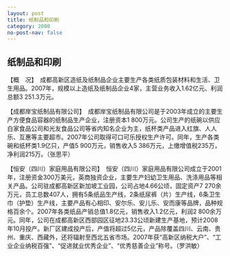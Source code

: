 ```yaml
---
layout: post
title: 纸制品和印刷
category: 2008
no-post-nav: false
---
```


##  纸制品和印刷

【概　况】　成都高新区造纸及纸制品企业主要生产各类纸质包装材料和生活、卫生用品。2007年，规模以上造纸及纸制品企业4家，主营业务收入1.62亿元、利润总额3 251.3万元。
 
【成都岸宝纸制品有限公司】　成都岸宝纸制品有限公司是于2003年成立的主要生产方便食品容器的纸制品生产企业，注册资本1 800万元。公司生产的纸碗以供应白家食品公司和光友食品公司等省内知名企业为主，纸杯类产品进入红旗、人人乐、互惠等主要超市。2007年公司取得可口可乐授权生产许可。同年，生产各类碗和纸杯类1.9亿只，产值5 900万元，销售收入5 386万元，上缴增值税235万，净利润215万。（张思平）
 
【恒安（四川）家庭用品有限公司】　恒安（四川）家庭用品有限公司成立于2001年，注册资金300万美元，英商独资企业，主要生产妇幼卫生用品、洗涤用品等相关产品。公司驻成都高新区新加坡工业园，公司占地4.66公顷，固定资产7 270余万元，员工总数407人，拥有5条纸品生产线，2条纸尿裤（片）生产线，6条卫生巾（护垫）生产线，主要产品有心相印、安尔乐、安儿乐、安而康等品牌，品种规格百余个。2007年各类纸品产销总值1.8亿元，销售收入1.2亿元，利润2 800余万元。同年，公司在成都高新区西部园区征地23.33公顷新建生产基地，预计2008年10月投产。新厂区建成投产后，产值将超过5亿元，产品除覆盖四川、云南、贵州、重庆、西藏外，还将辐射至西北五省市场。2007年获“高新区纳税大户”、“工业企业纳税百强”、“促进就业优秀企业”、“优秀慈善企业”称号。（罗洪敏）
 